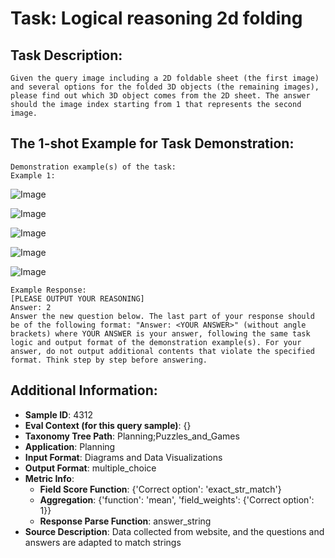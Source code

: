# Task: Logical reasoning 2d folding

## Task Description:

```
Given the query image including a 2D foldable sheet (the first image) and several options for the folded 3D objects (the remaining images), please find out which 3D object comes from the 2D sheet. The answer should the image index starting from 1 that represents the second image.
```

## The 1-shot Example for Task Demonstration:

```
Demonstration example(s) of the task:
Example 1:
```

![Image](web-1.png)

![Image](web-1-2.png)

![Image](web-1-3.png)

![Image](web-1-4.png)

![Image](web-1-5.png)

```
Example Response:
[PLEASE OUTPUT YOUR REASONING]
Answer: 2
Answer the new question below. The last part of your response should be of the following format: "Answer: <YOUR ANSWER>" (without angle brackets) where YOUR ANSWER is your answer, following the same task logic and output format of the demonstration example(s). For your answer, do not output additional contents that violate the specified format. Think step by step before answering.
```

## Additional Information:

- **Sample ID**: 4312
- **Eval Context (for this query sample)**: {}
- **Taxonomy Tree Path**: Planning;Puzzles_and_Games
- **Application**: Planning
- **Input Format**: Diagrams and Data Visualizations
- **Output Format**: multiple_choice
- **Metric Info**:
  - **Field Score Function**: {'Correct option': 'exact_str_match'}
  - **Aggregation**: {'function': 'mean', 'field_weights': {'Correct option': 1}}
  - **Response Parse Function**: answer_string
- **Source Description**: Data collected from website, and the questions and answers are adapted to match strings
